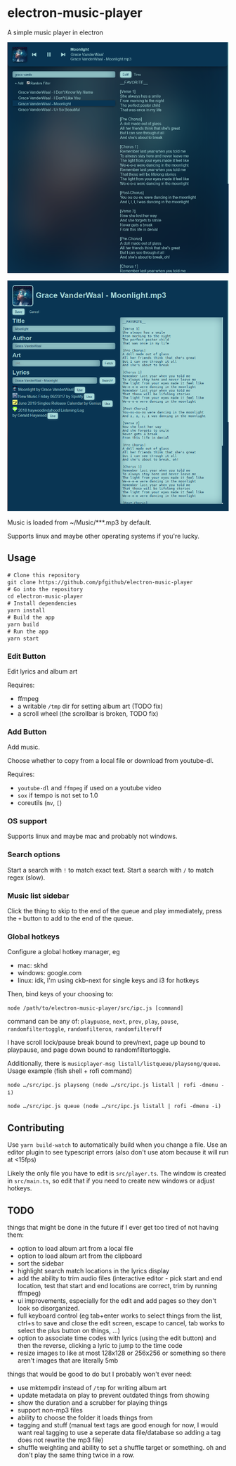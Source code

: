 # electron-music-player

A simple music player in electron

![screenshot](.github/demo-2020-09-16.png)

![screenshot](.github/demo-edit-2020-09-16.png)

Music is loaded from ~/Music/\*\*\*.mp3 by default.

Supports linux and maybe other operating systems if you're lucky.

## Usage

```
# Clone this repository
git clone https://github.com/pfgithub/electron-music-player
# Go into the repository
cd electron-music-player
# Install dependencies
yarn install
# Build the app
yarn build
# Run the app
yarn start
```

### Edit Button

Edit lyrics and album art

Requires:

-   ffmpeg
-   a writable `/tmp` dir for setting album art (TODO fix)
-   a scroll wheel (the scrollbar is broken, TODO fix)

### Add Button

Add music.

Choose whether to copy from a local file or download from youtube-dl.

Requires:

-   `youtube-dl` and `ffmpeg` if used on a youtube video
-   `sox` if tempo is not set to 1.0
-   coreutils (`mv`, `[`)

### OS support

Supports linux and maybe mac and probably not windows.

### Search options

Start a search with `!` to match exact text. Start a search with `/` to match regex (slow).

### Music list sidebar

Click the thing to skip to the end of the queue and play immediately, press the `+` button to add to the end of the
queue.

### Global hotkeys

Configure a global hotkey manager, eg

-   mac: skhd
-   windows: google.com
-   linux: idk, I'm using ckb-next for single keys and i3 for hotkeys

Then, bind keys of your choosing to:

`node /path/to/electron-music-player/src/ipc.js [command]`

command can be any of: `playpuase`, `next`, `prev`, `play`, `pause`, `randomfiltertoggle`, `randomfilteron`,
`randomfilteroff`

I have scroll lock/pause break bound to prev/next, page up bound to playpause, and page down bound to
randomfiltertoggle.

Additionally, there is `musicplayer-msg listall/listqueue/playsong/queue`. Usage example (fish shell + rofi command)

`node …/src/ipc.js playsong (node …/src/ipc.js listall | rofi -dmenu -i)`

`node …/src/ipc.js queue (node …/src/ipc.js listall | rofi -dmenu -i)`

## Contributing

Use `yarn build-watch` to automatically build when you change a file. Use an editor plugin to see typescript errors
(also don't use atom because it will run at <15fps)

Likely the only file you have to edit is `src/player.ts`. The window is created in `src/main.ts`, so edit that if you
need to create new windows or adjust hotkeys.

## TODO

things that might be done in the future if I ever get too tired of not having them:

-   option to load album art from a local file
-   option to load album art from the clipboard
-   sort the sidebar
-   highlight search match locations in the lyrics display
-   add the ability to trim audio files (interactive editor - pick start and end location, test that start and end
    locations are correct, trim by running ffmpeg)
-   ui improvements, especially for the edit and add pages so they don't look so disorganized.
-   full keyboard control (eg tab+enter works to select things from the list, ctrl+s to save and close the edit screen,
    escape to cancel, tab works to select the plus button on things, …)
-   option to associate time codes with lyrics (using the edit button) and then the reverse, clicking a lyric to jump to
    the time code
-   resize images to like at most 128x128 or 256x256 or something so there aren't images that are literally 5mb

things that would be good to do but I probably won't ever need:

-   use mktempdir instead of `/tmp` for writing album art
-   update metadata on play to prevent outdated things from showing
-   show the duration and a scrubber for playing things
-   support non-mp3 files
-   ability to choose the folder it loads things from
-   tagging and stuff (manual text tags are good enough for now, I would want real tagging to use a seperate data
    file/database so adding a tag does not rewrite the mp3 file)
-   shuffle weighting and ability to set a shuffle target or something. oh and don't play the same thing twice in a row.
